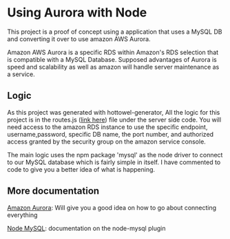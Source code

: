 # Using Aurora with Node

This project is a proof of concept using a application that uses a MySQL DB and converting it over to use amazon
AWS Aurora.

Amazon AWS Aurora is a specific RDS within Amazon's RDS selection that is compatible with a MySQL Database. Supposed
advantages of Aurora is speed and scalability as well as amazon will handle server maintenance as a service.
 
## Logic
As this project was generated with hottowel-generator, All the logic for this project is in the routes.js
([link here](src/server/routes.js)) file under the server side code. You will need access to the amazon RDS instance to 
use the specific endpoint, username,password, specific DB name, the port number, and authorized access granted by the 
security group on the amazon service console.

The main logic uses the npm package 'mysql' as the node driver to connect to our MySQL database which is fairly simple 
in itself. I have commented to code to give you a better idea of what is happening.

## More documentation
[Amazon Aurora](http://docs.aws.amazon.com/elasticbeanstalk/latest/dg/create_deploy_nodejs.rds.html):
Will give you a good idea on how to go about connecting everything

[Node MySQL](https://www.npmjs.com/package/mysql):
documentation on the node-mysql plugin
